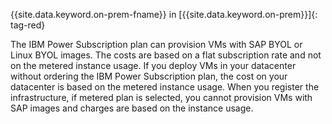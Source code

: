

{{site.data.keyword.on-prem-fname}} in [{{site.data.keyword.on-prem}}]{: tag-red}

The IBM Power Subscription plan can provision VMs with SAP BYOL or Linux BYOL images. The costs are based on a flat subscription rate and not on the metered instance usage. If you deploy VMs in your datacenter without ordering the IBM Power Subscription plan, the cost on your datacenter is based on the metered instance usage. When you register the infrastructure, if metered plan is selected, you cannot provision VMs with SAP images and charges are based on the instance usage.
